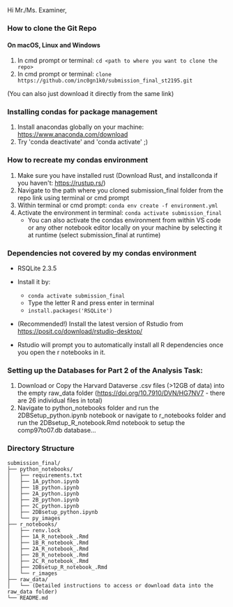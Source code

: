 Hi Mr./Ms. Examiner,


### How to clone the Git Repo 

#### On macOS, Linux and Windows

1. In cmd prompt or terminal: `cd <path to where you want to clone the repo>`
2. In cmd prompt or terminal: `clone https://github.com/inc0gn1k0/submission_final_st2195.git`

(You can also just download it directly from the same link)


### Installing condas for package management

1. Install anacondas globally on your machine: https://www.anaconda.com/download
2. Try 'conda deactivate' and 'conda activate' ;)


###  How to recreate my condas environment

1. Make sure you have installed rust (Download Rust, and installconda if you haven't: https://rustup.rs/)
2. Navigate to the path where you cloned submission_final folder from the repo link using terminal or cmd prompt
3. Within terminal or cmd prompt: `conda env create -f environment.yml`
4. Activate the environment in terminal: `conda activate submission_final`
	- You can also activate the condas environment from within VS code or any other notebook editor locally on your machine by selecting it at runtime (select submission_final at runtime)

### Dependencies not covered by my condas environment

- RSQLite 2.3.5
- Install it by:
	- `conda activate submission_final`
	- Type the letter R and press enter in terminal
	- `install.packages('RSQLite')`
	
- (Recommended!) Install the latest version of Rstudio from https://posit.co/download/rstudio-desktop/ 
- Rstudio will prompt you to automatically install all R dependencies once you open the r notebooks in it.


### Setting up the Databases for Part 2 of the Analysis Task:

1. Download or Copy the Harvard Dataverse .csv files (>12GB of data) into the empty raw_data folder (https://doi.org/10.7910/DVN/HG7NV7 - there are 26 individual files in total)
2. Navigate to python_notebooks folder and run the 2DBSetup_python.ipynb notebook or navigate to r_notebooks folder and run the 2DBsetup_R_notebook.Rmd notebook to setup the comp97to07.db database...



### Directory Structure


```
submission_final/
├── python_notebooks/
│   ├── requirements.txt
│   ├── 1A_python.ipynb
│   ├── 1B_python.ipynb
│   ├── 2A_python.ipynb
│   ├── 2B_python.ipynb
│   ├── 2C_python.ipynb
│   ├── 2DBsetup_python.ipynb
│   └── py_images
├── r_notebooks/
│   ├── renv.lock
│   ├── 1A_R_notebook_.Rmd
│   ├── 1B_R_notebook_.Rmd
│   ├── 2A_R_notebook_.Rmd
│   ├── 2B_R_notebook_.Rmd
│   ├── 2C_R_notebook_.Rmd
│   ├── 2DBsetup_R_notebook_.Rmd
│   └── r_images
├── raw_data/
│   └── (Detailed instructions to access or download data into the raw_data folder)
└── README.md

```